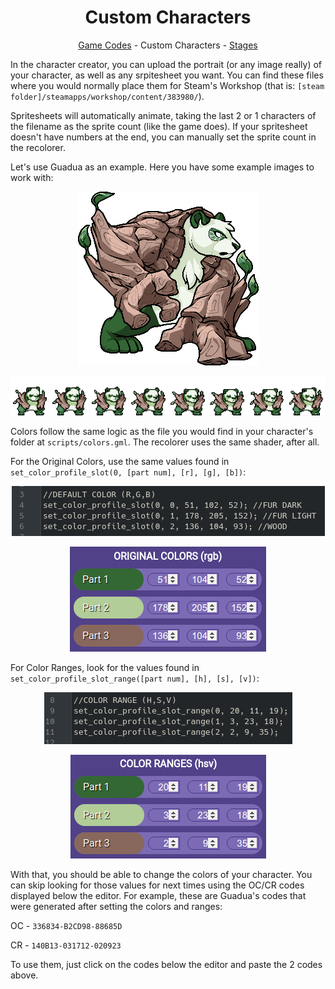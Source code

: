 <h1 align="center">Custom Characters</h1>

<p align="center"><a href="https://github.com/Readek/RoA-Skin-Recolorer/blob/main/Docs/Game Codes.md">Game Codes</a> - Custom Characters - <a href="https://github.com/Readek/RoA-Skin-Recolorer/blob/main/Docs/Stages.md">Stages</a></p>


In the character creator, you can upload the portrait (or any image really) of your character, as well as any srpitesheet you want. You can find these files where you would normally place them for Steam's Workshop (that is: `[steam folder]/steamapps/workshop/content/383980/`).

Spritesheets will automatically animate, taking the last 2 or 1 characters of the filename as the sprite count (like the game does). If your spritesheet doesn't have numbers at the end, you can manually set the sprite count in the recolorer.

Let's use Guadua as an example. Here you have some example images to work with:

<p align="center">

  <img src="https://github.com/Readek/RoA-Skin-Recolorer/blob/main/Docs/Resources/Characters/Guadua/portrait.png" alt="Guadua Portrait">

</p>

<p align="center">

  <img src="https://github.com/Readek/RoA-Skin-Recolorer/blob/main/Docs/Resources/Characters/Guadua/idle_strip8.png" alt="Guadua Idle Spritesheet">

</p>

Colors follow the same logic as the file you would find in your character's folder at `scripts/colors.gml`. The recolorer uses the same shader, after all.

For the Original Colors, use the same values found in `set_color_profile_slot(0, [part num], [r], [g], [b])`:

<p align="center">

  <img src="https://github.com/Readek/RoA-Skin-Recolorer/blob/main/Docs/Resources/Misc/Guadua OC colorsgml.png" alt="Guadua's Original Colors">

</p>

<p align="center">

  <img src="https://github.com/Readek/RoA-Skin-Recolorer/blob/main/Docs/Resources/Misc/Guadua OC recolorer.png" alt="Guadua's Original Colors">

</p>

For Color Ranges, look for the values found in `set_color_profile_slot_range([part num], [h], [s], [v])`:

<p align="center">

  <img src="https://github.com/Readek/RoA-Skin-Recolorer/blob/main/Docs/Resources/Misc/Guadua CR colorsgml.png" alt="Guadua's Original Colors">

</p>

<p align="center">

  <img src="https://github.com/Readek/RoA-Skin-Recolorer/blob/main/Docs/Resources/Misc/Guadua CR recolorer.png" alt="Guadua's Original Colors">

</p>

With that, you should be able to change the colors of your character. You can skip looking for those values for next times using the OC/CR codes displayed below the editor. For example, these are Guadua's codes that were generated after setting the colors and ranges:

OC - `336834-B2CD98-88685D`

CR - `140B13-031712-020923`

To use them, just click on the codes below the editor and paste the 2 codes above.

<!-- ---

And just because I didnt really have a better place to put this, here's some codes for "existing" characters from the game in case you wanna have fun with those:

<h2>Bradshaw</h2>

<p align="center">

  <img src="https://github.com/Readek/RoA-Skin-Recolorer/blob/main/Docs/Resources/Characters/Wrastor/Bradshaw.png" alt="Bradshaw">

</p>

OC - `247579-2C4874-E6DA19-BBE7C8-595253`

CR - `1B1732-120F1E-1B1E32-1D0528-12053C`

- TODO ragnir, ayala -->